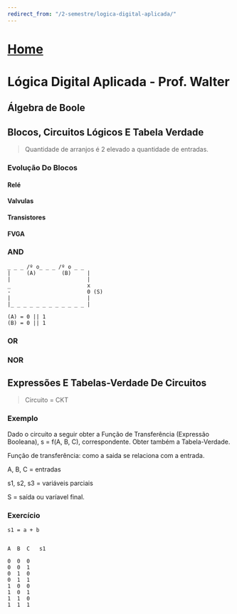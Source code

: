 ```yaml
---
redirect_from: "/2-semestre/logica-digital-aplicada/"
---
```


# [Home](/engenharia-de-computacao/)

# Lógica Digital Aplicada - Prof. Walter

## Álgebra de Boole

## Blocos, Circuitos Lógicos E Tabela Verdade

> Quantidade de arranjos é 2 elevado a quantidade de entradas.

### Evolução Do Blocos
#### Relé
#### Valvulas
#### Transistores
#### FVGA

### AND

 ```
 _ _ _ /º o_ _ _ /º o _ _
|     (A)        (B)     |
|                        |
_                        x
-                        0 (S)
|                        |
|_ _ _ _ _ _ _ _ _ _ _ _ |

(A) = 0 || 1
(B) = 0 || 1
```

### OR
### NOR

## Expressões E Tabelas-Verdade De Circuitos

> Circuito = CKT

### Exemplo

Dado o circuito a seguir obter a Função de Transferência (Expressão Booleana), s = f(A, B, C),
correspondente. Obter também a Tabela-Verdade.

Função de transferência: como a saida se relaciona com a entrada.

A, B, C = entradas

s1, s2, s3 = variáveis parciais

S = saída ou varíavel final.

### Exercício

```
s1 = a + b


A  B  C   s1

0  0  0
0  0  1
0  1  0
0  1  1
1  0  0
1  0  1
1  1  0
1  1  1
```
